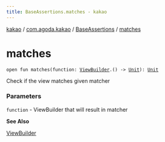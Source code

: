 ```yaml
---
title: BaseAssertions.matches - kakao
---
```


[kakao](../../index.html) / [com.agoda.kakao](../index.html) / [BaseAssertions](index.html) / [matches](.)

# matches

`open fun matches(function: `[`ViewBuilder`](../-view-builder/index.html)`.() -> `[`Unit`](https://kotlinlang.org/api/latest/jvm/stdlib/kotlin/-unit/index.html)`): `[`Unit`](https://kotlinlang.org/api/latest/jvm/stdlib/kotlin/-unit/index.html)

Check if the view matches given matcher

### Parameters

`function` - ViewBuilder that will result in matcher

**See Also**

[ViewBuilder](../-view-builder/index.html)

